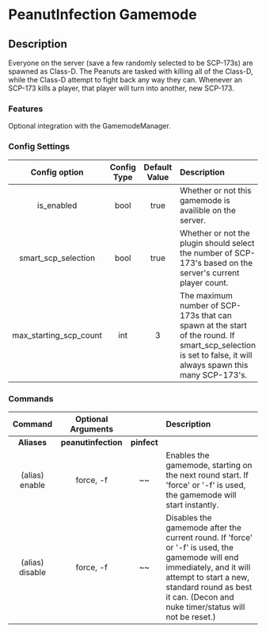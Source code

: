 PeanutInfection Gamemode
======
## Description
Everyone on the server (save a few randomly selected to be SCP-173s) are spawned as Class-D. The Peanuts are tasked with killing all of the Class-D, while the Class-D attempt to fight back any way they can. Whenever an SCP-173 kills a player, that player will turn into another, new SCP-173.

### Features
Optional integration with the GamemodeManager.

### Config Settings
Config option | Config Type | Default Value | Description
:---: | :---: | :---: | :------
is_enabled | bool | true | Whether or not this gamemode is availible on the server.
smart_scp_selection | bool | true | Whether or not the plugin should select the number of SCP-173's based on the server's current player count.
max_starting_scp_count | int | 3 | The maximum number of SCP-173s that can spawn at the start of the round. If smart_scp_selection is set to false, it will always spawn this many SCP-173's.

### Commands
Command | Optional Arguments | | Description
:---: | :---: | :---: | :------
**Aliases** | **peanutinfection** | **pinfect**
(alias) enable | force, -f | ~~ | Enables the gamemode, starting on the next round start. If 'force' or '-f' is used, the gamemode will start instantly.
(alias) disable | force, -f | ~~ | Disables the gamemode after the current round. If 'force' or '-f' is used, the gamemode will end immediately, and it will attempt to start a new, standard round as best it can. (Decon and nuke timer/status will not be reset.)
